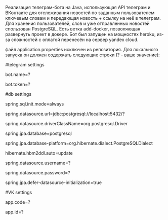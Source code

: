 Реализация телеграм-бота на Java, использующая API телеграм и ВКонтакте для отслеживания новостей по заданным пользователем ключевым словам 
и передающая новость + ссылку на неё в телеграм.
Для хранения пользователей, слов и уже отправленных новостей спользован PostgreSQL. 
Есть ветка add-docker, позволяющая развернуть проект в докере.
Бот был запущен на мощностях heroku, из-за сложностей с оплатой перенесён на сервер yandex cloud.

файл application.properties исключен из репозитория. Для локального запуска он должен содержать следующие строки (? - ваше значение):

#telegram settings

bot.name=?

bot.token=?

#db settings

spring.sql.init.mode=always

spring.datasource.url=jdbc:postgresql://localhost:5432/?

spring.datasource.driverClassName=org.postgresql.Driver

spring.jpa.database=postgresql

spring.jpa.database-platform=org.hibernate.dialect.PostgreSQLDialect

hibernate.hbm2ddl.auto=update

spring.datasource.username=?

spring.datasource.password=?

spring.jpa.defer-datasource-initialization=true

#VK settings

app.code=?

app.id=?

